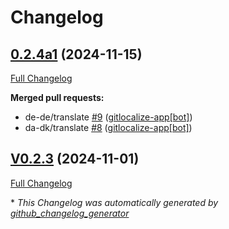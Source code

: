 # Changelog

## [0.2.4a1](https://github.com/OpenVoiceOS/ovos-skill-speedtest/tree/0.2.4a1) (2024-11-15)

[Full Changelog](https://github.com/OpenVoiceOS/ovos-skill-speedtest/compare/V0.2.3...0.2.4a1)

**Merged pull requests:**

- de-de/translate [\#9](https://github.com/OpenVoiceOS/ovos-skill-speedtest/pull/9) ([gitlocalize-app[bot]](https://github.com/apps/gitlocalize-app))
- da-dk/translate [\#8](https://github.com/OpenVoiceOS/ovos-skill-speedtest/pull/8) ([gitlocalize-app[bot]](https://github.com/apps/gitlocalize-app))

## [V0.2.3](https://github.com/OpenVoiceOS/ovos-skill-speedtest/tree/V0.2.3) (2024-11-01)

[Full Changelog](https://github.com/OpenVoiceOS/ovos-skill-speedtest/compare/0.2.3...V0.2.3)



\* *This Changelog was automatically generated by [github_changelog_generator](https://github.com/github-changelog-generator/github-changelog-generator)*
